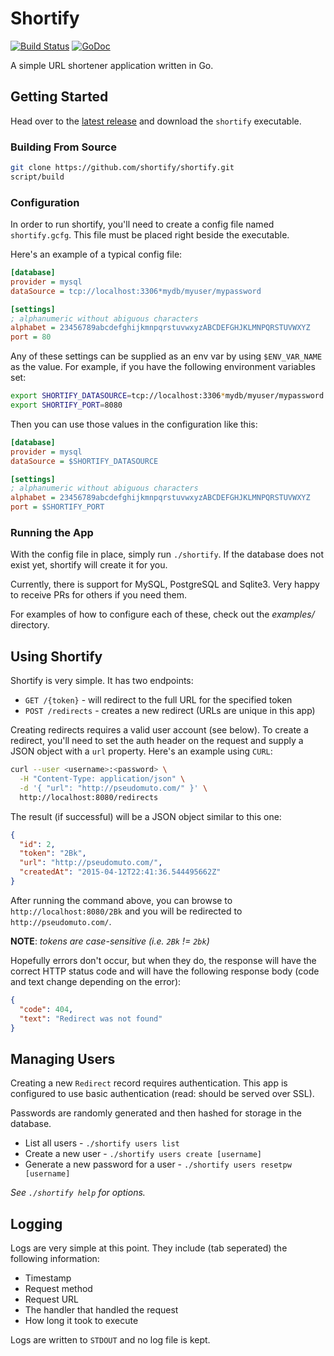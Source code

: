 # Shortify 

[![Build Status](https://travis-ci.org/shortify/shortify.svg?branch=master)](https://travis-ci.org/shortify/shortify)
[![GoDoc](https://godoc.org/github.com/shortify/shortify/app?status.svg)](https://godoc.org/github.com/shortify/shortify/app)

A simple URL shortener application written in Go.

## Getting Started

Head over to the [latest release] and download the `shortify` executable.

[latest release]: https://github.com/shortify/shortify/releases/latest

### Building From Source

```bash
git clone https://github.com/shortify/shortify.git
script/build
```

### Configuration

In order to run shortify, you'll need to create a config file named `shortify.gcfg`. This file must be placed right 
beside the executable.

Here's an example of a typical config file:

```ini
[database]
provider = mysql
dataSource = tcp://localhost:3306*mydb/myuser/mypassword

[settings]
; alphanumeric without abiguous characters
alphabet = 23456789abcdefghijkmnpqrstuvwxyzABCDEFGHJKLMNPQRSTUVWXYZ
port = 80
```

Any of these settings can be supplied as an env var by using `$ENV_VAR_NAME` as the value. For example, if you have the
following environment variables set:

```bash
export SHORTIFY_DATASOURCE=tcp://localhost:3306*mydb/myuser/mypassword
export SHORTIFY_PORT=8080
```

Then you can use those values in the configuration like this:

```ini
[database]
provider = mysql
dataSource = $SHORTIFY_DATASOURCE

[settings]
; alphanumeric without abiguous characters
alphabet = 23456789abcdefghijkmnpqrstuvwxyzABCDEFGHJKLMNPQRSTUVWXYZ
port = $SHORTIFY_PORT
```

### Running the App

With the config file in place, simply run `./shortify`. If the database does not exist yet, shortify will create it for
you.

Currently, there is support for MySQL, PostgreSQL and Sqlite3. Very happy to receive PRs for others if you need them.

For examples of how to configure each of these, check out the _examples/_ directory.

## Using Shortify

Shortify is very simple. It has two endpoints:

* `GET /{token}` - will redirect to the full URL for the specified token
* `POST /redirects` - creates a new redirect (URLs are unique in this app)

Creating redirects requires a valid user account (see below). To create a redirect, you'll need to set the
auth header on the request and supply a JSON object with a `url` property. Here's an example using
`CURL`:

```bash
curl --user <username>:<password> \
  -H "Content-Type: application/json" \
  -d '{ "url": "http://pseudomuto.com/" }' \
  http://localhost:8080/redirects
```

The result (if successful) will be a JSON object similar to this one:

```json
{
  "id": 2,
  "token": "2Bk",
  "url": "http://pseudomuto.com/",
  "createdAt": "2015-04-12T22:41:36.544495662Z"
}
```

After running the command above, you can browse to `http://localhost:8080/2Bk` and you will be
redirected to `http://pseudomuto.com/`.

**NOTE**: _tokens are case-sensitive (i.e. `2Bk` != `2bk`)_

Hopefully errors don't occur, but when they do, the response will have the correct HTTP status code
and will have the following response body (code and text change depending on the error):

```json
{
  "code": 404,
  "text": "Redirect was not found"
}
```

## Managing Users

Creating a new `Redirect` record requires authentication. This app is configured to use basic
authentication (read: should be served over SSL).

Passwords are randomly generated and then hashed for storage in the database.

* List all users - `./shortify users list`
* Create a new user - `./shortify users create [username]`
* Generate a new password for a user - `./shortify users resetpw [username]`

_See `./shortify help` for options._

## Logging

Logs are very simple at this point. They include (tab seperated) the following information:

* Timestamp
* Request method
* Request URL
* The handler that handled the request
* How long it took to execute

Logs are written to `STDOUT` and no log file is kept.
